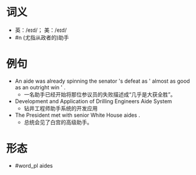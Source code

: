 # 词义
- 英：/eɪd/； 美：/eɪd/
- #n (尤指从政者的)助手
# 例句
- An aide was already spinning the senator 's defeat as ' almost as good as an outright win ' .
	- 一名助手已经开始将那位参议员的失败描述成“几乎是大获全胜”。
- Development and Application of Drilling Engineers Aide System
	- 钻井工程师助手系统的开发应用
- The President met with senior White House aides .
	- 总统会见了白宫的高级助手。
# 形态
- #word_pl aides
